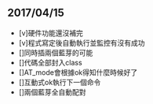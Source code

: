 ## 2017/04/15
- [v]硬件功能還沒補完
- [v]程式寫定後自動執行並監控有沒有成功
- []同時插兩個藍芽的可能
- []代碼全部封入class
- []AT_mode會根據ok得知什麼時候好了
- []互動式ok執行下一個命令
- []兩個藍芽全自動配對